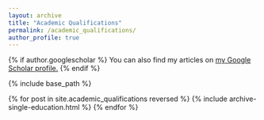 ```yaml
---
layout: archive
title: "Academic Qualifications"
permalink: /academic_qualifications/
author_profile: true
---
```


{% if author.googlescholar %}
  You can also find my articles on <u><a href="{{author.googlescholar}}">my Google Scholar profile</a>.</u>
{% endif %}

{% include base_path %}

{% for post in site.academic_qualifications reversed  %}
   {% include archive-single-education.html %}
{% endfor %}
